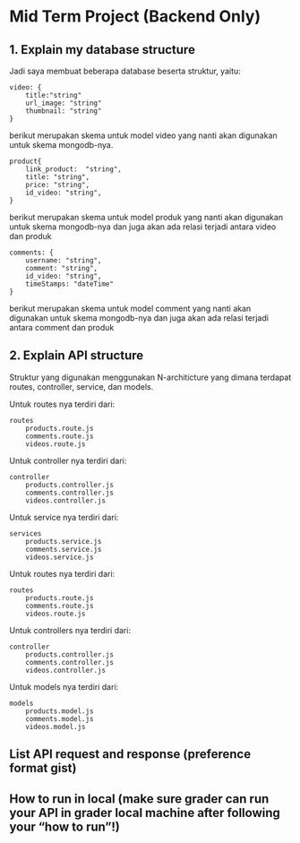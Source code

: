 # Mid Term Project (Backend Only)

## 1.   Explain my database structure
Jadi saya membuat beberapa database beserta struktur, yaitu: 

    video: {
        title:"string"
        url_image: "string"
        thumbnail: "string"
    }


berikut merupakan skema untuk model video yang nanti akan digunakan untuk skema mongodb-nya.

    product{
        link_product:  "string",
        title: "string",
        price: "string",
        id_video: "string",
    }

berikut merupakan skema untuk model produk yang nanti akan digunakan untuk skema mongodb-nya dan juga akan ada relasi terjadi antara video dan produk

    comments: {
        username: "string",
        comment: "string",
        id_video: "string",
        timeStamps: "dateTime"
    }
berikut merupakan skema untuk model comment yang nanti akan digunakan untuk skema mongodb-nya dan juga akan ada relasi terjadi antara comment dan produk
##  2.  Explain API structure
Struktur yang digunakan menggunakan N-architicture yang dimana terdapat routes, controller, service, dan models. 

Untuk routes nya terdiri dari:

    routes
        products.route.js
        comments.route.js
        videos.route.js

Untuk controller nya terdiri dari:

    controller
        products.controller.js
        comments.controller.js
        videos.controller.js

Untuk service nya terdiri dari:

    services
        products.service.js
        comments.service.js
        videos.service.js

Untuk routes nya terdiri dari:

    routes
        products.route.js
        comments.route.js
        videos.route.js

Untuk controllers nya terdiri dari:

    controller
        products.controller.js
        comments.controller.js
        videos.controller.js

Untuk models nya terdiri dari:

    models
        products.model.js
        comments.model.js
        videos.model.js


## List API request and response (preference format gist)

## How to run in local (make sure grader can run your API in grader local machine after following your “how to run”!)